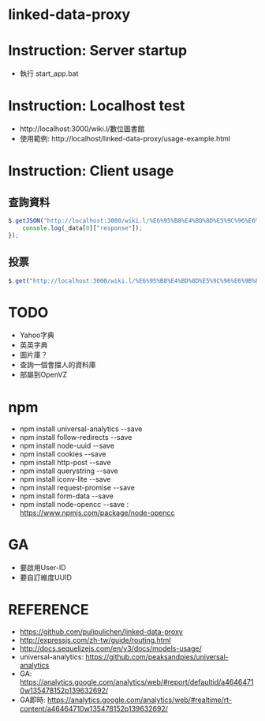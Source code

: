 # linked-data-proxy

# Instruction: Server startup

- 執行 start_app.bat

# Instruction: Localhost test
- http://localhost:3000/wiki.l/數位圖書館
- 使用範例: http://localhost/linked-data-proxy/usage-example.html

# Instruction: Client usage
## 查詢資料

```js
$.getJSON("http://localhost:3000/wiki.l/%E6%95%B8%E4%BD%8D%E5%9C%96%E6%9B%B8%E9%A4%A8?callback=?", function (_data) {
    console.log(_data[0]["response"]);
});
```
## 投票

```js
$.get("http://localhost:3000/wiki.l/%E6%95%B8%E4%BD%8D%E5%9C%96%E6%9B%B8%E9%A4%A8/10?callback=?");
```

# TODO
- Yahoo字典
- 英英字典
- 圖片庫？
- 查詢一個會擋人的資料庫
- 部屬到OpenVZ

# npm
- npm install universal-analytics --save
- npm install follow-redirects --save
- npm install node-uuid --save
- npm install cookies --save
- npm install http-post --save
- npm install querystring --save
- npm install iconv-lite --save
- npm install request-promise --save
- npm install form-data --save 
- npm install node-opencc --save : https://www.npmjs.com/package/node-opencc

# GA
- 要啟用User-ID
- 要自訂維度UUID

# REFERENCE
- https://github.com/pulipulichen/linked-data-proxy
- http://expressjs.com/zh-tw/guide/routing.html
- http://docs.sequelizejs.com/en/v3/docs/models-usage/
- universal-analytics: https://github.com/peaksandpies/universal-analytics
- GA: https://analytics.google.com/analytics/web/#report/defaultid/a46464710w135478152p139632692/
- GA即時: https://analytics.google.com/analytics/web/#realtime/rt-content/a46464710w135478152p139632692/